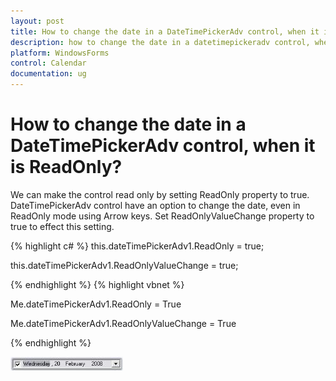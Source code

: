 ```yaml
---
layout: post
title: How to change the date in a DateTimePickerAdv control, when it is ReadOnly?
description: how to change the date in a datetimepickeradv control, when it is readonly?
platform: WindowsForms
control: Calendar 
documentation: ug
---
```

# How to change the date in a DateTimePickerAdv control, when it is ReadOnly?

We can make the control read only by setting ReadOnly property to true. DateTimePickerAdv control have an option to change the date, even in ReadOnly mode using Arrow keys. Set ReadOnlyValueChange property to true to effect this setting.




{% highlight c#  %}
this.dateTimePickerAdv1.ReadOnly = true;

this.dateTimePickerAdv1.ReadOnlyValueChange = true;


{% endhighlight   %}
{% highlight vbnet  %}




Me.dateTimePickerAdv1.ReadOnly = True

Me.dateTimePickerAdv1.ReadOnlyValueChange = True

{% endhighlight  %}

![](FAQ_images/Overview_img224.jpeg)


